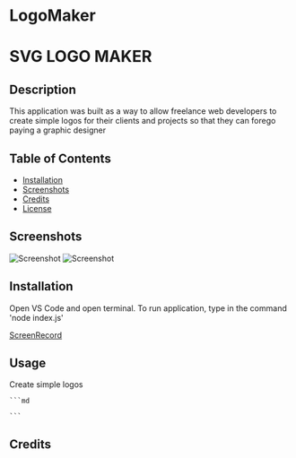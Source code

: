 # LogoMaker

# SVG LOGO MAKER

## Description

This application was built as a way to allow freelance web developers to create simple logos for their clients and projects so that they can forego paying a graphic designer


## Table of Contents 

- [Installation](#installation)
- [Screenshots](#screenshots)
- [Credits](#credits)
- [License](#license)

## Screenshots
![Screenshot](<../Screen Shot 2024-01-17 at 7.42.02 PM.png>)
![Screenshot](src="https://github.com/frankieee324/LogoMaker/assets/144758395/54f87145-56ef-4110-aab5-a4b3c3358362">)
## Installation

Open VS Code and open terminal. To run application, type in the command 'node index.js'

[ScreenRecord](https://github.com/frankieee324/LogoMaker/assets/144758395/67c1e68d-880c-4ff4-8454-97daa4c169eb)

## Usage

Create simple logos

    ```md
   
    ```

## Credits

 

